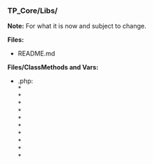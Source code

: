 ### TP_Core/Libs/

**Note:** For what it is now and subject to change. 

**Files:** 
- README.md

**Files/ClassMethods and Vars:**  
- .php: 	
	*  
	*  
	*  
	*  
	*  
	*  
	*  
	*  
	*  
	*  

